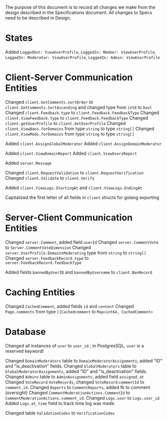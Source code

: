 

The purpose of this document is to record all changes we make from the design described in the Specifications document. All changes to Specs need to be described in Design.



# States

Added `LoggedOut: ViewUserProfile`, `LoggedIn: Member: ViewUserProfile`, `LoggedIn: Moderator: ViewUserProfile`, `LoggedIn: Admin: ViewUserProfile`

# Client-Server Communication Entities

Changed `client.GetComments.sortOrder` to `client.GetComments.SortAscending` and changed type from `int8` to `bool` 
Changed `client.Feedback.type` to `client.Feedback.FeedbackType`
Changed `client.ViewFeedback.type` to `client.Feedback.FeedbackType`
Changed `client.getUserProfile` to `client.GetUserProfile`
Changed `client.ViewBans.forDomains` from type `string` to type `string[]`
Changed `client.ViewMods.forDomains` from type `string` to type `string[]`

Added `client.AssignGlobalModerator`
Added `client.AssignDomainModerator`

Added `client.ViewDomainReport`
Added `client.ViewUsersReport`

Added `server.Message`

Changed `client.RequestValidation` to `client.RequestVerification`
Changed `client.Validate` to `client.Verify`

Added `client.ViewLogs.StartingAt` and `client.ViewLogs.EndingAt`

Capitalized the first letter of all fields in `client` structs for golang exporting


# Server-Client Communication Entities

Changed `server.Comment`, added field `userId`
Changed `server.CommentVote` to `Server.CommentVoteDimension`
Changed `server.UserProfile.DomainsModerating` type from `string` to `string[]`
Changed `server.FeedbackRecord.type` to `server.FeedbackRecord.feedbackType`

Added fields `bannedByUserID` and `bannedByUsername` to `client.BanRecord`


# Caching Entities

Changed `CachedComment`, added fields `id` and `content`
Changed `Page.comments` from type `[]Cachedcomment` to `Map<int64, CachedComment>`


# Database

Changed all instances of `user` to `user_id` ; in PostgresSQL, `user` is a reserved keyword!

Changed `DomainModerators` table to `DomainModeratorAssignments`, added "ID" and "is_deactivation" fields.
Changed `GlobalModerators` table to `GlobalModeratorAssignments`, added "ID" and "is_deactivation" fields.
Changed `Admins` table to `AdminAssignments`, added field `assigned_at`
Changed `VoteRecord` `VoteRecords`, changed `VoteRecord`.`commentId` to `comment_id`.
Changed `Reports` to `CommentReports`, added fk to comment (oversight)
Changed `CommentModerationActions.CommentId` to `CommentModerationActions.comment_id`.
Changed `Logs.user` to `Logs.user_id`
Added `Logs.at_time` field to track time log was made.

Changed table `ValidationCodes` to `VerificationCodes`


